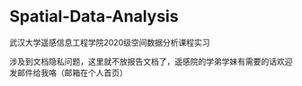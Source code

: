 # Spatial-Data-Analysis
武汉大学遥感信息工程学院2020级空间数据分析课程实习

涉及到文档隐私问题，这里就不放报告文档了，遥感院的学弟学妹有需要的话欢迎发邮件给我咯（邮箱在个人首页）

